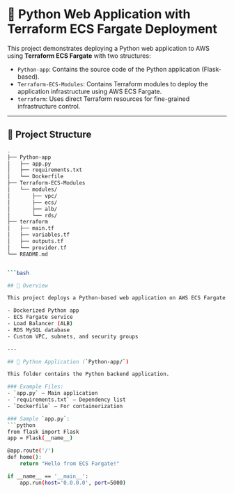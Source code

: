 # 🚀 Python Web Application with Terraform ECS Fargate Deployment

This project demonstrates deploying a Python web application to AWS using **Terraform ECS Fargate** with two structures:

- `Python-app`: Contains the source code of the Python application (Flask-based).
- `Terraform-ECS-Modules`: Contains Terraform modules to deploy the application infrastructure using AWS ECS Fargate.
- `terraform`: Uses direct Terraform resources for fine-grained infrastructure control.
---
## 📁 Project Structure

```bash
.
├── Python-app
│   ├── app.py
│   ├── requirements.txt
│   └── Dockerfile
├── Terraform-ECS-Modules
│   └── modules/
│       ├── vpc/
│       ├── ecs/
│       ├── alb/
│       └── rds/
├── terraform
│   ├── main.tf
│   ├── variables.tf
│   ├── outputs.tf
│   └── provider.tf
└── README.md


```bash

## 🚀 Overview

This project deploys a Python-based web application on AWS ECS Fargate using Terraform. It includes:

- Dockerized Python app
- ECS Fargate service
- Load Balancer (ALB)
- RDS MySQL database
- Custom VPC, subnets, and security groups

---

## 🐍 Python Application (`Python-app/`)

This folder contains the Python backend application.

### Example Files:
- `app.py` – Main application
- `requirements.txt` – Dependency list
- `Dockerfile` – For containerization

### Sample `app.py`:
```python
from flask import Flask
app = Flask(__name__)

@app.route('/')
def home():
    return "Hello from ECS Fargate!"

if __name__ == '__main__':
    app.run(host='0.0.0.0', port=5000)

